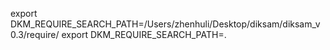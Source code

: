  export DKM_REQUIRE_SEARCH_PATH=/Users/zhenhuli/Desktop/diksam/diksam_v0.3/require/
 export DKM_REQUIRE_SEARCH_PATH=.
